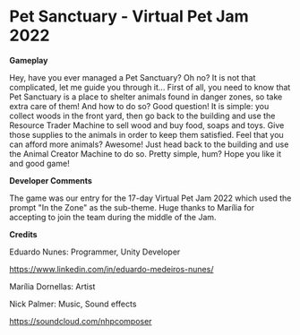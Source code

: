 # Pet Sanctuary - Virtual Pet Jam 2022


**Gameplay**

Hey, have you ever managed a Pet Sanctuary? Oh no? It is not that complicated, let me guide you through it... First of all, you need to know that Pet Sanctuary is a place to shelter animals found in danger zones, so take extra care of them! And how to do so? Good question! It is simple: you collect woods in the front yard, then go back to the building and use the Resource Trader Machine to sell wood and buy food, soaps and toys. Give those supplies to the animals in order to keep them satisfied. Feel that you can afford more animals? Awesome! Just head back to the building and use the Animal Creator Machine to do so. Pretty simple, hum? Hope you like it and good game!

**Developer Comments**

The game was our entry for the 17-day Virtual Pet Jam 2022 which used the prompt "In the Zone" as the sub-theme. Huge thanks to Marília for accepting to join the team during the middle of the Jam.

**Credits**

Eduardo Nunes: Programmer, Unity Developer

https://www.linkedin.com/in/eduardo-medeiros-nunes/

Marília Dornellas: Artist

Nick Palmer: Music, Sound effects

https://soundcloud.com/nhpcomposer
